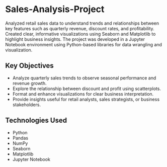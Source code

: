 # Sales-Analysis-Project
Analyzed retail sales data to understand trends and relationships between key features such as quarterly revenue, discount rates, and profitability. Created clear, informative visualizations using Seaborn and Matplotlib to highlight business insights. The project was developed in a Jupyter Notebook environment using Python-based libraries for data wrangling and visualization.
## Key Objectives
- Analyze quarterly sales trends to observe seasonal performance and revenue growth.
- Explore the relationship between discount and profit using scatterplots.
- Format and enhance visualizations for clear business interpretation.
- Provide insights useful for retail analysts, sales strategists, or business stakeholders.

## Technologies Used
- Python
- Pandas
- NumPy
- Seaborn
- Matplotlib
- Jupyter Notebook

